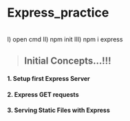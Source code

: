 # Express_practice

<br>
I) open cmd
II) npm init
III) npm i express

<br>

> ## Initial Concepts...!!!


#### 1. Setup first Express Server
#### 2. Express GET requests
#### 3. Serving Static Files with Express

